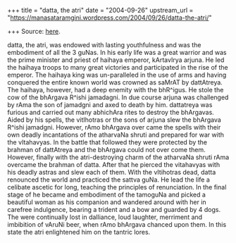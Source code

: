 +++
title = "datta, the atri"
date = "2004-09-26"
upstream_url = "https://manasataramgini.wordpress.com/2004/09/26/datta-the-atri/"

+++
Source: [here](https://manasataramgini.wordpress.com/2004/09/26/datta-the-atri/).

datta, the atri, was endowed with lasting youthfulness and was the embodiment of all the 3 guNas. In his early life was a great warrior and was the prime minister and priest of haihaya emperor, kArtavIrya arjuna. He led the haihaya troops to many great victories and participated in the rise of the emperor. The haihaya king was un-paralleled in the use of arms and having conquered the entire known world was crowned as saMrAT by dattAtreya. The haihaya, however, had a deep enemity with the bhR^igus. He stole the cow of the bhArgava R^ishi jamadagni. In due course arjuna was challenged by rAma the son of jamadgni and axed to death by him. dattatreya was furious and carried out many abhichAra rites to destroy the bhArgavas. Aided by his spells, the vitIhotras or the sons of arjuna slew the bhArgava R^ishi jamadgni. However, rAmo bhArgava over came the spells with their own deadly incantations of the atharvaNa shruti and prepared for war with the vItahavyas. In the battle that followed they were protected by the brahman of dattAtreya and the bhArgava could not over come them. However, finally with the atri-destroying charm of the atharvaNa shruti rAma overcame the brahman of datta. After that he pierced the vitahavyas with his deadly astras and slew each of them. With the vItihotras dead, datta renounced the world and practiced the sattva guNa. He lead the life a celibate ascetic for long, teaching the principles of renunciation. In the final stage of he became and embodiment of the tamoguNa and picked a beautiful woman as his companion and wandered around with her in carefree indulgence, bearing a trident and a bow and guarded by 4 dogs. The were continually lost in dalliance, loud laughter, merriment and imbibition of vAruNi beer, when rAmo bhArgava chanced upon them. In this state the atri enlightened him on the tantric lores.  


